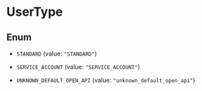 

# UserType

## Enum


* `STANDARD` (value: `"STANDARD"`)

* `SERVICE_ACCOUNT` (value: `"SERVICE_ACCOUNT"`)

* `UNKNOWN_DEFAULT_OPEN_API` (value: `"unknown_default_open_api"`)



